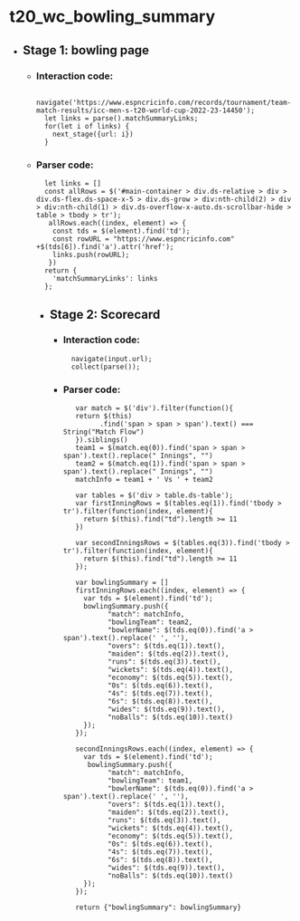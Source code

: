 # t20_wc_bowling_summary

- ## Stage 1: bowling page
    - ### Interaction code:
  
            navigate('https://www.espncricinfo.com/records/tournament/team-match-results/icc-men-s-t20-world-cup-2022-23-14450');
            let links = parse().matchSummaryLinks;
            for(let i of links) { 
              next_stage({url: i}) 
            }
    - ### Parser code:
       
            let links = []
            const allRows = $('#main-container > div.ds-relative > div > div.ds-flex.ds-space-x-5 > div.ds-grow > div:nth-child(2) > div > div:nth-child(1) > div.ds-overflow-x-auto.ds-scrollbar-hide > table > tbody > tr');
             allRows.each((index, element) => {
              const tds = $(element).find('td');
              const rowURL = "https://www.espncricinfo.com" +$(tds[6]).find('a').attr('href');
              links.push(rowURL);
             })
            return {
              'matchSummaryLinks': links
            };
   
      - ## Stage 2: Scorecard
         - ### Interaction code:
  
                 navigate(input.url);
                 collect(parse());
       
         - ### Parser code:

                  var match = $('div').filter(function(){
                  return $(this)
                        .find('span > span > span').text() === String("Match Flow") 
                  }).siblings()
                  team1 = $(match.eq(0)).find('span > span > span').text().replace(" Innings", "")
                  team2 = $(match.eq(1)).find('span > span > span').text().replace(" Innings", "")
                  matchInfo = team1 + ' Vs ' + team2
            
                  var tables = $('div > table.ds-table');
                  var firstInningRows = $(tables.eq(1)).find('tbody > tr').filter(function(index, element){
                    return $(this).find("td").length >= 11
                  })
            
                  var secondInningsRows = $(tables.eq(3)).find('tbody > tr').filter(function(index, element){
                    return $(this).find("td").length >= 11
                  });
            
                  var bowlingSummary = []
                  firstInningRows.each((index, element) => {
                    var tds = $(element).find('td');
                    bowlingSummary.push({
                          "match": matchInfo,
                          "bowlingTeam": team2,
                          "bowlerName": $(tds.eq(0)).find('a > span').text().replace(' ', ''),
                          "overs": $(tds.eq(1)).text(),
                          "maiden": $(tds.eq(2)).text(), 
                          "runs": $(tds.eq(3)).text(),
                          "wickets": $(tds.eq(4)).text(),
                          "economy": $(tds.eq(5)).text(),
                          "0s": $(tds.eq(6)).text(),
                          "4s": $(tds.eq(7)).text(),
                          "6s": $(tds.eq(8)).text(),
                          "wides": $(tds.eq(9)).text(),
                          "noBalls": $(tds.eq(10)).text()
                    });
                  });
            
                  secondInningsRows.each((index, element) => {
                    var tds = $(element).find('td');
                     bowlingSummary.push({
                          "match": matchInfo,
                          "bowlingTeam": team1,
                          "bowlerName": $(tds.eq(0)).find('a > span').text().replace(' ', ''),
                          "overs": $(tds.eq(1)).text(),
                          "maiden": $(tds.eq(2)).text(), 
                          "runs": $(tds.eq(3)).text(),
                          "wickets": $(tds.eq(4)).text(),
                          "economy": $(tds.eq(5)).text(),
                          "0s": $(tds.eq(6)).text(),
                          "4s": $(tds.eq(7)).text(),
                          "6s": $(tds.eq(8)).text(),
                          "wides": $(tds.eq(9)).text(),
                          "noBalls": $(tds.eq(10)).text()
                    });
                  });
            
                  return {"bowlingSummary": bowlingSummary}